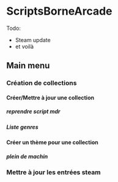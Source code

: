 # ScriptsBorneArcade

Todo: 
 - Steam update
 - et voilà


## Main menu

### Création de collections
#### Créer/Mettre à jour une collection
##### reprendre script mdr
##### Liste genres
#### Créer un thème pour une collection
##### plein de machin

### Mettre à jour les entrées steam
